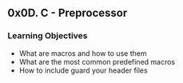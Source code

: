 ## 0x0D. C - Preprocessor

### Learning Objectives
- What are macros and how to use them 
- What are the most common predefined macros 
- How to include guard your header files
